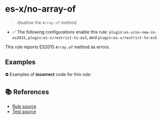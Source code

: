 # es-x/no-array-of
> disallow the `Array.of` method

- ✅ The following configurations enable this rule: `plugin:es-x/no-new-in-es2015`, `plugin:es-x/restrict-to-es3`, and `plugin:es-x/restrict-to-es5`

This rule reports ES2015 `Array.of` method as errors.

## Examples

⛔ Examples of **incorrect** code for this rule:

<eslint-playground type="bad" code="/*eslint es-x/no-array-of: error */
const array = Array.of(1, 2, 3)
" />

## 📚 References

- [Rule source](https://github.com/ota-meshi/eslint-plugin-es-x/blob/master/lib/rules/no-array-of.js)
- [Test source](https://github.com/ota-meshi/eslint-plugin-es-x/blob/master/tests/lib/rules/no-array-of.js)
